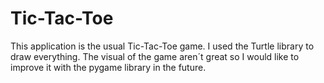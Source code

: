 # Tic-Tac-Toe
 

This application is the usual Tic-Tac-Toe game. I used the Turtle library to draw everything. 
The visual of the game aren´t great so I would like to improve it with the pygame library in
the future.
